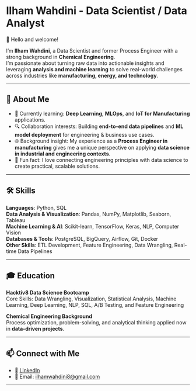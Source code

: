 # Ilham Wahdini - Data Scientist / Data Analyst

👋 Hello and welcome!

I’m **Ilham Wahdini**, a Data Scientist and former Process Engineer with a strong background in **Chemical Engineering**.  
I’m passionate about turning raw data into actionable insights and leveraging **analysis and machine learning** to solve real-world challenges across industries like **manufacturing, energy, and technology**.

---

## 🚀 About Me
- 🌱 Currently learning: **Deep Learning**, **MLOps**, and **IoT for Manufacturing** applications.  
- 🔍 Collaboration interests: Building **end-to-end data pipelines** and **ML model deployment** for engineering & business use cases.  
- 🌐 Background insight: My experience as a **Process Engineer in manufacturing** gives me a unique perspective on applying **data science in industrial and engineering contexts**.  
- 🎉 Fun fact: I love connecting engineering principles with data science to create practical, scalable solutions.  

---

## 🛠 Skills
**Languages**: Python, SQL  
**Data Analysis & Visualization**: Pandas, NumPy, Matplotlib, Seaborn, Tableau  
**Machine Learning & AI**: Scikit-learn, TensorFlow, Keras, NLP, Computer Vision  
**Databases & Tools**: PostgreSQL, BigQuery, Airflow, Git, Docker  
**Other Skills**: ETL Development, Feature Engineering, Data Wrangling, Real-time Data Pipelines  

---

## 🎓 Education
**Hacktiv8 Data Science Bootcamp**  
Core Skills: Data Wrangling, Visualization, Statistical Analysis, Machine Learning, Deep Learning, NLP, SQL, A/B Testing, and Feature Engineering  

**Chemical Engineering Background**  
Process optimization, problem-solving, and analytical thinking applied now in **data-driven projects**.  

---

## 📫 Connect with Me
- 💼 [LinkedIn]([https://www.linkedin.com/in/ilhamwahdini/](https://www.linkedin.com/in/ilham-wahdini-44b638374/))  
- 📧 Email: ilhamwahdini8@gmail.com  

---
